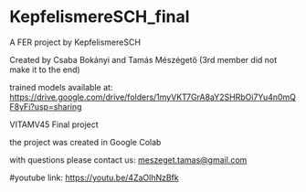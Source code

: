 # KepfelismereSCH_final
A FER project by KepfelismereSCH

Created by Csaba Bokányi and Tamás Mészégető (3rd member did not make it to the end)

trained models available at:
https://drive.google.com/drive/folders/1myVKT7GrA8aY2SHRbOi7Yu4n0mQF8yFi?usp=sharing

VITAMV45 Final project

the project was created in Google Colab

with questions please contact us:
meszeget.tamas@gmail.com


#youtube link:
https://youtu.be/4ZaOlhNzBfk

